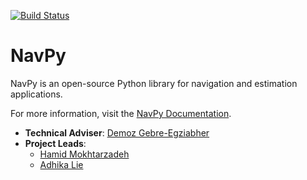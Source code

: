 [![Build Status](https://travis-ci.org/NavPy/NavPy.svg?branch=master)](https://travis-ci.org/NavPy/NavPy)

# NavPy

NavPy is an open-source Python library for navigation and estimation applications.

For more information, visit the [NavPy Documentation](http://navpy.readthedocs.org/en/latest/).

* **Technical Adviser**: [Demoz Gebre-Egziabher](http://www.aem.umn.edu/people/faculty/bio/gebre_egziabher.shtml)
* **Project Leads**:
	* [Hamid Mokhtarzadeh](https://github.com/hamid-m)
	* [Adhika Lie](https://github.com/adhika)
